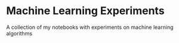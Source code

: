# Machine Learning Experiments
A collection of my notebooks with experiments on machine learning algorithms
